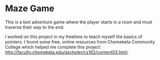# Maze Game

This is a text adventure game where the player starts in a room and must traverse their way to the end.

I worked on this project in my freetime to teach myself the basics of pointers. I found some free, online resources from Chemeketa Community College which helped me complete this project: http://faculty.chemeketa.edu/ascholer/cs162/content03.html. 
